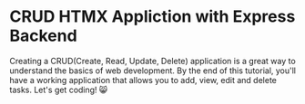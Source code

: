 # CRUD HTMX Appliction with Express Backend
Creating a CRUD(Create, Read, Update, Delete) application is a great way to understand the basics of web development. By the end of this tutorial, you'll have a working application that allows you to add, view, edit and delete tasks. Let's get coding! 😸
